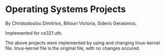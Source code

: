 # Operating Systems Projects

By Christodoulou Dimitrios, Biliouri Victoria, Sideris Gerasimos.

Implemented for ce321 uth.

The above projects were implemented by using and changing linux-kernel file.
linux-kernel file is the original file, with no changes occured.
